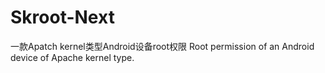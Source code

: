 # Skroot-Next
一款Apatch  kernel类型Android设备root权限  Root permission of an Android device of Apache kernel type. 
